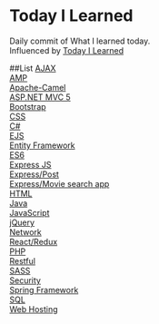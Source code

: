 # Today I Learned
Daily commit of What I learned today.<br>
Influenced by [Today I Learned](https://github.com/thoughtbot/til)

##List
[AJAX](https://github.com/reoim/TIL/blob/master/AJAX.md)<br>
[AMP](https://github.com/reoim/TIL/tree/master/AMP)<br>
[Apache-Camel](https://github.com/reoim/TIL/tree/master/Apache-Camel)<br>
[ASP.NET MVC 5](https://github.com/reoim/TIL/tree/master/ASP.NET%20MVC%205)<br>
[Bootstrap](https://github.com/reoim/TIL/blob/master/Bootstrap.md)<br>
[CSS](https://github.com/reoim/TIL/blob/master/CSS.md)<br>
[C#](https://github.com/reoim/TIL/tree/master/C%23)<br>
[EJS](https://github.com/reoim/TIL/tree/master/WebDevBootcamp/EJSexercise)<br>
[Entity Framework](https://github.com/reoim/TIL/blob/master/ASP.NET%20MVC%205/Entity%20Framework.md)<br>
[ES6](https://github.com/reoim/TIL/tree/master/JavaScript/ES6.md)<br>
[Express JS](https://github.com/reoim/TIL/blob/master/ExpressJS.md)<br>
[Express/Post](https://github.com/reoim/TIL/tree/master/WebDevBootcamp/PostRequestDemo)<br>
[Express/Movie search app](https://github.com/reoim/TIL/tree/master/WebDevBootcamp/APIs/MovieSearchApp)<br>
[HTML](https://github.com/reoim/TIL/tree/master/HTML)<br>
[Java](https://github.com/reoim/TIL/tree/master/Java)<br>
[JavaScript](https://github.com/reoim/TIL/tree/master/JavaScript)<br>
[jQuery](https://github.com/reoim/TIL/tree/master/jQuery.md)<br>
[Network](https://github.com/reoim/TIL/tree/master/Network)<br>
[React/Redux](https://github.com/reoim/TIL/tree/master/React-Redux)<br>
[PHP](https://github.com/reoim/TIL/tree/master/PHP)<br>
[Restful](https://github.com/reoim/TIL/blob/master/RESTful.md)<br>
[SASS](https://github.com/reoim/TIL/blob/master/SASS.md)<br>
[Security](https://github.com/reoim/TIL/tree/master/Security)<br>
[Spring Framework](https://github.com/reoim/TIL/blob/master/Java/SpringFramework.md)<br>
[SQL](https://github.com/reoim/TIL/blob/master/SQL.md)<br>
[Web Hosting](https://github.com/reoim/TIL/blob/master/Web%20Hosting.md)<br>

